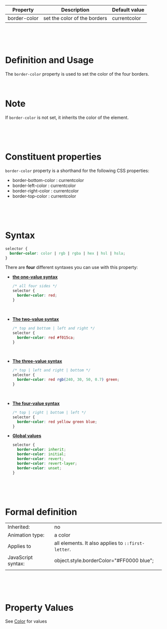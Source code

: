 | Property     | Description                  | Default value |
| ------------ | ---------------------------- | ------------- |
| border-color | set the color of the borders | currentcolor  |

&nbsp;

&nbsp;

# Definition and Usage

The `border-color` property is used to set the color of the four borders.

&nbsp;

# Note

If `border-color` is not set, it inherits the color of the element.

&nbsp;

&nbsp;

# Constituent properties

`border-color` property is a shorthand for the following CSS properties:

- border-bottom-color : currentcolor
- border-left-color : currentcolor
- border-right-color : currentcolor
- border-top-color : currentcolor

&nbsp;

&nbsp;

# Syntax

```css
selector {
  border-color: color | rgb | rgba | hex | hsl | hsla;
}
```

There are **four** different syntaxes you can use with this property:

- <u>**the one-value syntax**</u>

  ```css
  /* all four sides */
  selector {
    border-color: red;
  }
  ```

&nbsp;

- <u>**The two-value syntax**</u>

  ```css
  /* top and bottom | left and right */
  selector {
    border-color: red #f015ca;
  }
  ```

&nbsp;

- <u>**The three-value syntax**</u>

  ```css
  /* top | left and right | bottom */
  selector {
    border-color: red rgb(240, 30, 50, 0.7) green;
  }
  ```

&nbsp;

- <u>**The four-value syntax**</u>

  ```css
  /* top | right | bottom | left */
  selector {
    border-color: red yellow green blue;
  }
  ```

- <u> **Global values**</u>

  ```css
  selector {
    border-color: inherit;
    border-color: initial;
    border-color: revert;
    border-color: revert-layer;
    border-color: unset;
  }
  ```

&nbsp;

&nbsp;

# Formal definition

|                    |                                                    |
| ------------------ | -------------------------------------------------- |
| Inherited:         | no                                                 |
| Animation type:    | a color                                            |
| Applies to         | all elements. It also applies to `::first-letter`. |
| JavaScript syntax: | object.style.borderColor="#FF0000 blue";           |
|                    |                                                    |

&nbsp;

&nbsp;

# Property Values

See [Color](../03-Colors/00-theory.md) for values
